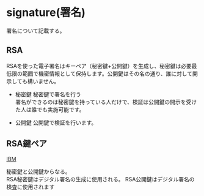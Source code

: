 # signature(署名)

署名について記載する。

## RSA

RSAを使った電子署名はキーペア（秘密鍵+公開鍵）を生成し、秘密鍵は必要最低限の範囲で機密情報として保持します。公開鍵はその名の通り、誰に対して開示しても構いません。

- 秘密鍵
秘密鍵で署名を行う  
署名ができるのは秘密鍵を持っている人だけで、検証は公開鍵の開示を受けた人は誰でも実施可能です。

- 公開鍵
公開鍵で検証を行います。

## RSA鍵ペア

[IBM](https://www.ibm.com/docs/ja/zos/2.3.0?topic=keys-rsa-private-public)

秘密鍵と公開鍵からなる。  
RSA秘密鍵はデジタル署名の生成に使用される。
RSA公開鍵はデジタル署名の検査に使用されます  
